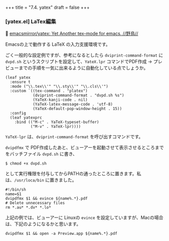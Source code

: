 +++
title = "7.4. yatex"
draft = false
+++

### [yatex.el] LaTex編集
🔗 [emacsmirror/yatex: Yet Another tex-mode for emacs. //野鳥//](https://github.com/emacsmirror/yatex)

Emacsの上で動作する LaTeX の入力支援環境です。

ごく一般的な設定例ですが、参考になるとしたら `dviprint-command-format` に `dvpd.sh` というスクリプトを設定して、`YateX.lpr`
コマンドでPDF作成 → プレビューまでの手順を一気に出来るように自動化している点でしょうか。

```elisp
(leaf yatex
  :ensure t
  :mode ("\\.tex\\'" "\\.sty\\'" "\\.cls\\'")
  :custom `((tex-command . "platex")
			(dviprint-command-format . "dvpd.sh %s")
			(YaTeX-kanji-code . nil)
			(YaTeX-latex-message-code . 'utf-8)
			(YaTeX-default-pop-window-height . 15))
  :config
  (leaf yatexprc
	:bind (("M-c" . YaTeX-typeset-buffer)
		   ("M-v" . YaTeX-lpr))))
```
`YaTeX-lpr` は、`dviprint-command-format` を呼び出すコマンドです。

`dvipdfmx` で PDF作成したあと、ビューアーを起動させて表示させるところまでをバッチファイル `dvpd.sh` に書き、
```shellsession
$ chmod +x dvpd.sh
```
として実行権限を付与してからPATHの通ったところに置きます。私は、`/usr/loca/bin` に置きました。

```shellsession
#!/bin/sh
name=$1
dvipdfmx $1 && evince ${name%.*}.pdf
# Delete unnecessary files
rm *.au* *.dv* *.lo*
```
上記の例では、ビューアーに Linuxの `evince` を設定していますが、Macの場合は、下記のようになるかと思います。

```shellsession
dvipdfmx $1 && open -a Preview.app ${name%.*}.pdf
```
